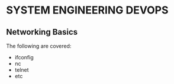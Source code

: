 # SYSTEM ENGINEERING DEVOPS

## Networking Basics

The following are covered:
- ifconfig
- nc
- telnet
- etc

